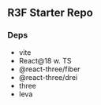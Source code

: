 ## R3F Starter Repo

### Deps

- vite
- React@18 w. TS
- @react-three/fiber
- @react-three/drei
- three
- leva
